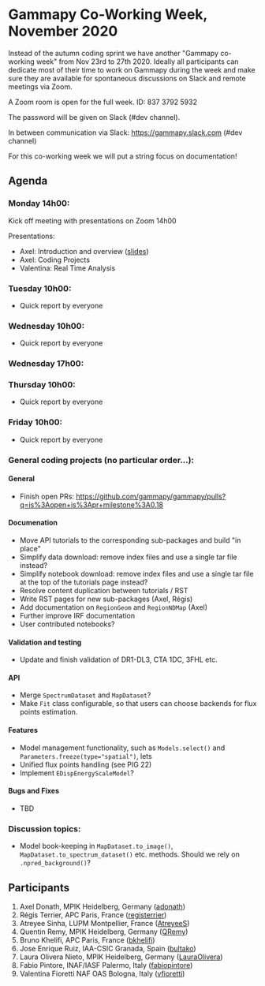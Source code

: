 # Gammapy Co-Working Week, November 2020

Instead of the autumn coding sprint we have another "Gammapy co-working week" from Nov 23rd to 27th 2020.
Ideally all participants can dedicate most of their time to work on Gammapy during the week and make sure
they are available for spontaneous discussions on Slack and remote meetings via Zoom. 

A Zoom room is open for the full week. ID: 837 3792 5932

The password will be given on Slack (#dev channel).

In between communication via Slack: https://gammapy.slack.com (#dev channel)

For this co-working week we will put a string focus on documentation!

## Agenda

### Monday 14h00:
Kick off meeting with presentations on Zoom 14h00

Presentations:
- Axel: Introduction and overview ([slides](slides/co-working-week-intro.pdf))
- Axel: Coding Projects
- Valentina: Real Time Analysis

### Tuesday 10h00:
- Quick report by everyone
         
### Wednesday 10h00:
- Quick report by everyone

### Wednesday 17h00:

### Thursday 10h00:
- Quick report by everyone
 
### Friday 10h00:
- Quick report by everyone

### General coding projects (no particular order...):


#### General
- Finish open PRs: https://github.com/gammapy/gammapy/pulls?q=is%3Aopen+is%3Apr+milestone%3A0.18

#### Documenation
- Move API tutorials to the corresponding sub-packages and build "in place"
- Simplify data download: remove index files and use a single tar file instead?
- Simplify notebook download: remove index files and use a single tar file at the top of the tutorials page instead?
- Resolve content duplication between tutorials / RST 
- Write RST pages for new sub-packages (Axel, Régis)
- Add documentation on `RegionGeom` and `RegionNDMap` (Axel)
- Further improve IRF documentation
- User contributed notebooks?

#### Validation and testing
- Update and finish validation of DR1-DL3, CTA 1DC, 3FHL etc.

#### API
- Merge `SpectrumDataset` and `MapDataset`?
- Make `Fit` class configurable, so that users can choose backends for flux points estimation.

#### Features
- Model management functionality, such as `Models.select()` and `Parameters.freeze(type="spatial")`, lets 
- Unified flux points handling (see PIG 22)
- Implement `EDispEnergyScaleModel`?

#### Bugs and Fixes
- TBD

### Discussion topics:
- Model book-keeping in `MapDataset.to_image()`, `MapDataset.to_spectrum_dataset()` etc. methods. Should we rely on `.npred_background()`? 


## Participants
1. Axel Donath, MPIK Heidelberg, Germany ([adonath](https://github.com/adonath))
2. Régis Terrier, APC Paris, France ([registerrier](https://github.com/registerrier))
3. Atreyee Sinha, LUPM Montpellier, France ([AtreyeeS](https://github.com/AtreyeeS)) 
4. Quentin Remy, MPIK Heidelberg, Germany ([QRemy](https://github.com/QRemy)) 
5. Bruno Khelifi, APC Paris, France ([bkhelifi](https://github.com/bkhelifi)) 
6. Jose Enrique Ruiz, IAA-CSIC Granada, Spain ([bultako](https://github.com/bultako)) 
7. Laura Olivera Nieto, MPIK Heidelberg, Germany ([LauraOlivera](https://github.com/LauraOlivera)) 
8. Fabio Pintore, INAF/IASF Palermo, Italy ([fabiopintore](https://github.com/fabiopintore))
9. Valentina Fioretti NAF OAS Bologna, Italy ([vfioretti](https://github.com/vfioretti))
